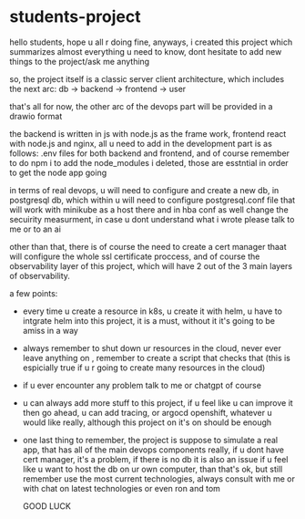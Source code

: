 # students-project
hello students, hope u all r doing fine, anyways, i created this project which summarizes almost everything u need to know, dont hesitate to add new things to the project/ask me anything

so, the project itself is a classic server client architecture, which includes the next arc:
db -> backend -> frontend -> user

that's all for now, the other arc of the devops part will be provided in a drawio format

the backend is written in js with node.js as the frame work, frontend react with node.js and nginx, all u need to add in the development part is as follows: 
.env files for both backend and frontend, and of course remember to do npm i to add the node_modules i deleted, those are esstntial in order to get the node app going 

in terms of real devops, u will need to configure and create a new db, in postgresql db, which within u will need to configure postgresql.conf file that will work with minikube as a host there 
and in hba conf as well change the secuirity measurment, in case u dont understand what i wrote please talk to me or to an ai 

other than that, there is of course the need to create a cert manager thaat will configure the whole ssl certificate proccess,
and of course the observability layer of this project, which will have 2 out of the 3 main layers of observability.

a few points: 

* every time u create a resource in k8s, u create it with helm, u have to intgrate helm into this project, it is a must, without it it's going to be amiss in a way 
* always remember to shut down ur resources in the cloud, never ever leave anything on , remember to create a script that checks that (this is espicially true if u r going to create many resources in the cloud)
* if u ever encounter any problem talk to me or chatgpt of course
*  u can always add more stuff to this project, if u feel like u can improve it then go ahead, u can add tracing, or argocd openshift, whatever u would like really, although this project on it's on should be enough
*  one last thing to remember, the project is suppose to simulate a real app, that has all of the main devops components really, if u dont have cert manager, it's a problem, if there is no db it is also an issue
   if u feel like u want to host the db on ur own computer, than that's ok, but still remember use the most current technologies, always consult with me or with chat on latest technologies or even ron and tom

   GOOD LUCK

